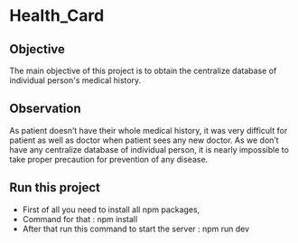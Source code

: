 # Health_Card

## Objective
The main objective of this project is to obtain the centralize database of individual person's medical history.

## Observation
As patient doesn’t have their whole medical history, it was very difficult for patient as well as doctor when patient sees any new doctor.
As we don’t have any centralize database of individual person, it is nearly impossible to take proper precaution for prevention of any disease.

## Run this project
  - First of all you need to install all npm packages,
  - Command for that : npm install
  - After that run this command to start the server : npm run dev
